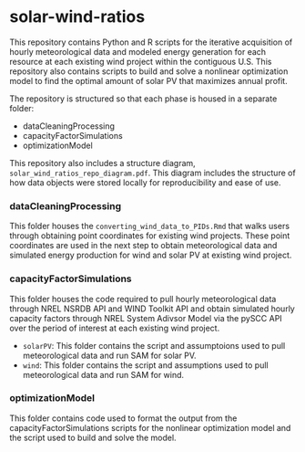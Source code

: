# solar-wind-ratios
This repository contains Python and R scripts for the iterative acquisition of hourly meteorological data and modeled energy generation for each resource at each existing wind project within the contiguous U.S. This repository also contains scripts to build and solve a nonlinear optimization model to find the optimal amount of solar PV that maximizes annual profit. 

The repository is structured so that each phase is housed in a separate folder:
- dataCleaningProcessing
- capacityFactorSimulations
- optimizationModel

This repository also includes a structure diagram, `solar_wind_ratios_repo_diagram.pdf`. This diagram includes the structure of how data objects were stored locally for reproducibility and ease of use. 

### dataCleaningProcessing
This folder houses the `converting_wind_data_to_PIDs.Rmd` that walks users through obtaining point coordinates for existing wind projects. These point coordinates are used in the next step to obtain meteorological data and simulated energy production for wind and solar PV at existing wind project.

### capacityFactorSimulations
This folder houses the code required to pull hourly meteorological data through NREL NSRDB API and WIND Toolkit API and obtain simulated hourly capacity factors through NREL System Adivsor Model via the pySCC API over the period of interest at each existing wind project.
- `solarPV`: This folder contains the script and assumptoions used to pull meteorological data and run SAM for solar PV. 
- `wind`: This folder contains the script and assumptions used to pull meteorological data and run SAM for wind. 

### optimizationModel
This folder contains code used to format the output from the capacityFactorSimulations scripts for the nonlinear optimization model and the script used to build and solve the model. 
